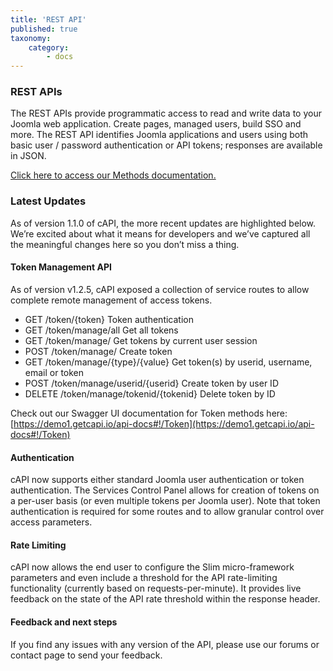 ```yaml
---
title: 'REST API'
published: true
taxonomy:
    category:
        - docs
---
```


### REST APIs
The REST APIs provide programmatic access to read and write data to your Joomla web application. Create pages, managed users, build SSO and more. The REST API identifies Joomla applications and users using both basic user / password authentication or API tokens; responses are available in JSON.

[Click here to access our Methods documentation.](../../api-methods)

### Latest Updates
As of version 1.1.0 of cAPI, the more recent updates are highlighted below. We’re excited about what it means for developers and we’ve captured all the meaningful changes here so you don’t miss a thing.

#### Token Management API
As of version v1.2.5, cAPI exposed a collection of service routes to allow complete remote management of access tokens.
* GET /token/{token} Token authentication
* GET /token/manage/all Get all tokens
* GET /token/manage/ Get tokens by current user session
* POST /token/manage/ Create token
* GET /token/manage/{type}/{value} Get token(s) by userid, username, email or token
* POST /token/manage/userid/{userid} Create token by user ID
* DELETE /token/manage/tokenid/{tokenid} Delete token by ID

Check out our Swagger UI documentation for Token methods here:
[https://demo1.getcapi.io/api-docs#!/Token](https://demo1.getcapi.io/api-docs#!/Token)

#### Authentication
cAPI now supports either standard Joomla user authentication or token authentication. The Services Control Panel allows for creation of tokens on a per-user basis (or even multiple tokens per Joomla user).  Note that token authentication is required for some routes and to allow granular control over access parameters.

#### Rate Limiting
cAPI now allows the end user to configure the Slim micro-framework parameters and even include a threshold for the API rate-limiting functionality (currently based on requests-per-minute). It provides live feedback on the state of the API rate threshold within the response header.

#### Feedback and next steps
If you find any issues with any version of the API, please use our forums or contact page to send your feedback.